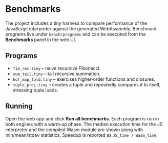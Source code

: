 # Benchmarks

The project includes a tiny harness to compare performance of the JavaScript
interpreter against the generated WebAssembly. Benchmark programs live under
`bench/programs` and can be executed from the **Benchmarks** panel in the web
UI.

## Programs

- `fib_rec.tiny` – naive recursive Fibonacci.
- `sum_tail.tiny` – tail recursive summation.
- `hof_map_fold.tiny` – exercises higher‑order functions and closures.
- `tuple_proj.tiny` – creates a tuple and repeatedly compares it to itself,
  stressing tuple loads.

## Running

Open the web app and click **Run all benchmarks**. Each program is run in both
engines with a warm‑up phase. The median execution time for the JS interpreter
and the compiled Wasm module are shown along with min/mean/stdev statistics.
Speedup is reported as `JS_time / Wasm_time`.
